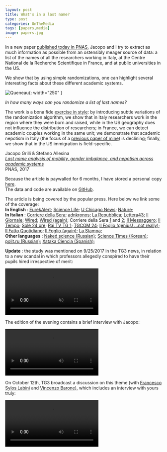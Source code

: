 ```yaml
---
layout: post
title: What's in a last name?
type: post
categories: OnTheMedia
tags: [papers,media]
image: papers.jpg
---
```


In a new paper [published today in PNAS](http://www.pnas.org/cgi/doi/10.1073/pnas.1703513114), Jacopo and I try to extract as much information as possible from an ostensibly meager source of data: a list of the names of all the researchers working in Italy, at the Centre National de la Recherche Scientifique in France, and at public universities in the US.

We show that by using simple randomizations, one can highlight several interesting facts about these different academic systems.

![Queneau](http://3.bp.blogspot.com/-N95uTt69FGQ/U1qM2TBEtII/AAAAAAAAAN4/TajvhaA5ZeU/s1600/raymond_queneau.png){: width="250" }

*In how many ways can you randomize a list of last names?*

The work&nbsp;is a bona fide [exercise in style](https://en.wikipedia.org/wiki/Exercises_in_Style): by introducing subtle variations of the randomization algorithm, we show that in Italy researchers work in the region where they were born and raised, while in the US geography does not influence the distribution of researchers; in France, we can detect academic couples working in the same unit; we demonstrate&nbsp;that academic nepotism in Italy (the focus of a [previous paper of mine](http://journals.plos.org/plosone/article?id=10.1371/journal.pone.0021160)) is declining; finally, we show that in the US immigration is field-specific.

Jacopo Grilli & Stefano Allesina<br>
_[Last name analysis of mobility, gender imbalance, and nepotism across academic systems](http://www.pnas.org/cgi/doi/10.1073/pnas.1703513114)_<br>
PNAS, 2017

Because the article is paywalled for 6 months, I have stored a personal copy [here](http://allesinalab.uchicago.edu/wp-content/uploads/2017/08/Grilli_Allesina_PNAS_2017.pdf).  
The data and code are available on [GitHub](https://github.com/StefanoAllesina/namepairs).

The article is&nbsp;being covered by the popular press. Here below we link some of the coverage:  
**In English** : [EurekAlert](https://www.eurekalert.org/pub_releases/2017-07/uocm-wia062817.php); [Science Life](https://sciencelife.uchospitals.edu/2017/07/03/whats-in-a-name-big-data-approach-reveals-distinctive-patterns-in-higher-education-systems/); [U Chicago News](https://news.uchicago.edu/article/2017/07/03/studying-lists-last-names-reveal-hiring-practices-higher-education); [Nature](http://www.nature.com/news/italy-s-anti-nepotism-drive-picked-up-in-surname-study-1.22242);  
**In Italian** : [Corriere della Sera](http://www.corriere.it/scuola/universita/cards/universita-nepotismo-medicina-chimica-ma-problema-scarsa-mobilita-prof/professori-che-non-si-spostano-rischio-nepotismo_principale.shtml); [adnkronos](http://www.adnkronos.com/fatti/cronaca/2017/07/03/universita-nepotismo-cattedra-medicina-chimica_M3qk4CE5BgI6Z5myQqQWSL.html); [La Repubblica](http://www.repubblica.it/scuola/2017/07/03/news/universita_italiane_nepotismo_in_calo_ma_resiste_in_alcune_facolta_-169892841/?ref=search); [Lettera43](http://www.lettera43.it/it/articoli/societa/2017/07/03/universita-allitalia-il-triste-primato-del-nepotismo/211918/); [Il Giornale](http://www.ilgiornale.it/news/cronache/studio-sulle-universit-italia-nepotismo-1416006.html?utm_source=dlvr.it&utm_medium=twitter); [Wired](https://www.wired.it/scienza/lab/2017/07/04/universita-mappa-nepotismo-italia/); [Wired (again)](https://www.wired.it/attualita/politica/2017/07/04/luniversita-italiana-ancora-ostaggio-del-nepotismo/); Corriere della Sera [1](http://allesinalab.uchicago.edu/wp-content/uploads/2017/07/Corriere_della_Sera_July_4_2017_1.pdf) and [2](http://allesinalab.uchicago.edu/wp-content/uploads/2017/07/Corriere_della_Sera_July_4_2017_2.pdf); [Il Messaggero](http://allesinalab.uchicago.edu/wp-content/uploads/2017/07/Il_Messaggero_July_4_2017.pdf); [Il Tempo](http://allesinalab.uchicago.edu/wp-content/uploads/2017/07/Il_Tempo_July_4_2017_1.pdf);&nbsp;[Sole 24 ore](http://www.scuola24.ilsole24ore.com/art/universita-e-ricerca/2017-07-03/nepotismo-all-universita-l-italia-e-ancora-maglia-nera-202239.php?uuid=AEhWFeqB); [Rai TV TG 1](http://www.rai.it/dl/RaiTV/programmi/media/ContentItem-4a55ea41-964a-4603-9d75-ffdcb31ee58c-tg1.html); [TGCOM 24](http://www.tgcom24.mediaset.it/skuola/universita-una-ricerca-usa-gli-atenei-italiani-primi-per-nepotismo_3082236-201702a.shtml); [Il Foglio (genius! ...not really)](http://www.ilfoglio.it/bandiera-bianca/2017/07/04/news/cosa-non-torna-nella-ricerca-che-ci-assegna-il-primato-del-nepotismo-nelle-universita-142971/); [Il Fatto Quotidiano](http://www.ilfattoquotidiano.it/2017/07/04/nepotismo-alluniversita-litalia-e-prima-in-classifica-anche-i-prof-tengono-famiglia/3706424/); [Il Foglio (again)](http://allesinalab.uchicago.edu/wp-content/uploads/2017/07/Il_Foglio_July_5_2017.pdf); [La Stampa](http://allesinalab.uchicago.edu/wp-content/uploads/2017/07/La_Stampa_July12_2017.pdf);  
**Other languages** : [Naked science (Russian)](https://naked-science.ru/article/sci/poisk-odnofamilcev-proyasnil-kumovstvo); [Science Times (Korean)](http://www.sciencetimes.co.kr/?news=%EB%B9%85%EB%8D%B0%EC%9D%B4%ED%84%B0%EB%A1%9C-%EA%B5%90%EC%88%98-%EC%9D%B4%EB%A6%84-%EB%B6%84%EC%84%9D%ED%96%88%EB%8D%94%EB%8B%88); [polit.ru (Russian)](http://polit.ru/news/2017/07/05/ps_nepotism/); [Xataka Ciencia (Spanish)](https://www.xatakaciencia.com/otros/el-enchufismo-cientifico-en-italia-se-esta-combatiendo-con-eficacia);

**Update** : the study was mentioned on 9/25/2017 in the TG3 news, in relation to a new&nbsp;scandal in which professors allegedly conspired to have their pupils hired irrespective of merit:

<video muted autoplay controls>
    <source src="https://github.com/StefanoAllesina/StefanoAllesina.github.io/blob/gh-pages/assets/img/test.mp4?raw=true" type="video/mp4">
</video>


The edition of the evening contains a brief interview with Jacopo:

<video controls>
    <source src="https://github.com/StefanoAllesina/StefanoAllesina.github.io/blob/gh-pages/assets/img/jacopo_tg3.mp4?raw=true" type="video/mp4">
</video>

On October 12th, TG3 broadcast a discussion on this theme (with [Francesco Sylos Labini](https://francescosyloslabini.info/) and [Vincenzo Barone](https://en.sns.it/ugov/persone/vincenzo-barone)), which includes an interview with yours truly:

<video controls>
    <source src="https://github.com/StefanoAllesina/StefanoAllesina.github.io/blob/gh-pages/assets/img/servizio.mp4?raw=true" type="video/mp4">
</video>


